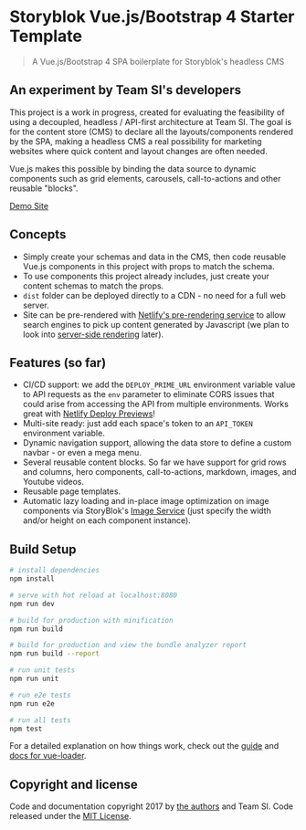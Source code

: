 # Storyblok Vue.js/Bootstrap 4 Starter Template
> A Vue.js/Bootstrap 4 SPA boilerplate for Storyblok's headless CMS

## An experiment by Team SI's developers
This project is a work in progress, created for evaluating the feasibility of using a decoupled, headless / API-first architecture at Team SI. The goal is for the content store (CMS) to declare all the layouts/components rendered by the SPA, making a headless CMS a real possibility for marketing websites where quick content and layout changes are often needed.

Vue.js makes this possible by binding the data source to dynamic components such as grid elements, carousels, call-to-actions and other reusable "blocks".

[Demo Site](https://teamsi-vuejs-starter.netlify.com/)

## Concepts
- Simply create your schemas and data in the CMS, then code reusable Vue.js components in this project with props to match the schema.
- To use components this project already includes, just create your content schemas to match the props.
- `dist` folder can be deployed directly to a CDN - no need for a full web server.
- Site can be pre-rendered with [Netlify's pre-rendering service](https://www.netlify.com/docs/prerendering/) to allow search engines to pick up content generated by Javascript (we plan to look into [server-side rendering](https://vuejs.org/v2/guide/ssr.html) later).

## Features (so far)
- CI/CD support: we add the `DEPLOY_PRIME_URL` environment variable value to API requests as the `env` parameter to eliminate CORS issues that could arise from accessing the API from multiple environments. Works great with [Netlify Deploy Previews](https://www.netlify.com/docs/continuous-deployment/)!
- Multi-site ready: just add each space's token to an `API_TOKEN` environment variable.
- Dynamic navigation support, allowing the data store to define a custom navbar - or even a mega menu.
- Several reusable content blocks. So far we have support for grid rows and columns, hero components, call-to-actions, markdown, images, and Youtube videos.
- Reusable page templates.
- Automatic lazy loading and in-place image optimization on image components via StoryBlok's [Image Service](https://www.storyblok.com/docs/image-service) (just specify the width and/or height on each component instance).

## Build Setup
``` bash
# install dependencies
npm install

# serve with hot reload at localhost:8080
npm run dev

# build for production with minification
npm run build

# build for production and view the bundle analyzer report
npm run build --report

# run unit tests
npm run unit

# run e2e tests
npm run e2e

# run all tests
npm test
```

For a detailed explanation on how things work, check out the [guide](http://vuejs-templates.github.io/webpack/) and [docs for vue-loader](http://vuejs.github.io/vue-loader).


## Copyright and license
Code and documentation copyright 2017 by [the authors](https://github.com/teamsidev/storyblok-vue.js-bootstrap4-starter/graphs/contributors) and Team SI. Code released under the [MIT License](https://github.com/teamsidev/storyblok-vue.js-bootstrap4-starter/blob/master/LICENSE).
